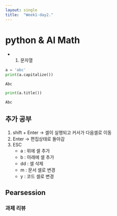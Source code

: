 ```yaml
---
layout: single
title:  "Week1-day2."
---
```



# python & AI Math

    

* 1. 문자열


```python
a = 'abc'
print(a.capitalize())
```

    Abc



```python
print(a.title())
```

    Abc


## 추가 공부

1. shift + Enter -> 셀이 실행되고 커서가 다음셀로 이동
2. Enter -> 편집상태로 돌아감
3. ESC
    * a : 위에 셀 추가
    * b : 아래에 셀 추가
    * dd : 셀 삭제
    * m : 문서 셀로 변경
    * y : 코드 셀로 변경
    
## Pearsession

### 과제 리뷰
